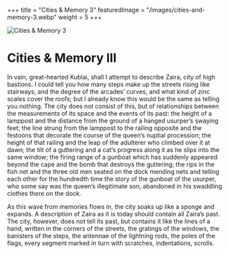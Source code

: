 +++
title = "Cities & Memory 3"
featuredImage = "/images/cities-and-memory-3.webp"
weight = 5
+++

![Cities & Memory 3](/images/cities-and-memory-3.webp)

# Cities & Memory III

In vain, great-hearted Kublai, shall I attempt to describe Zaira, city of high bastions. I could tell you how many steps make up the streets rising like stairways, and the degree of the arcades’ curves, and what kind of zinc scales cover the roofs; but I already know this would be the same as telling you nothing. The city does not consist of this, but of relationships between the measurements of its space and the events of its past: the height of a lamppost and the distance from the ground of a hanged usurper’s swaying feet; the line strung from the lamppost to the railing opposite and the festoons that decorate the course of the queen’s nuptial procession; the height of that railing and the leap of the adulterer who climbed over it at dawn; the tilt of a guttering and a cat’s progress along it as he slips into the same window; the firing range of a gunboat which has suddenly appeared beyond the cape and the bomb that destroys the guttering; the rips in the fish net and the three old men seated on the dock mending nets and telling each other for the hundredth time the story of the gunboat of the usurper, who some say was the queen’s illegitimate son, abandoned in his swaddling clothes there on the dock.

As this wave from memories flows in, the city soaks up like a sponge and expands. A description of Zaira as it is today should contain all Zaira’s past. The city, however, does not tell its past, but contains it like the lines of a hand, written in the corners of the streets, the gratings of the windows, the banisters of the steps, the antennae of the lightning rods, the poles of the flags, every segment marked in turn with scratches, indentations, scrolls.